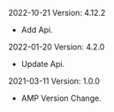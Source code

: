 2022-10-21 Version: 4.12.2
- Add Api.

2022-01-20 Version: 4.2.0
- Update Api.

2021-03-11 Version: 1.0.0
- AMP Version Change.


